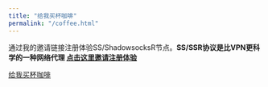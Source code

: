 ```yaml
---
title: "给我买杯咖啡"
permalink: "/coffee.html"
---
```


通过我的邀请链接注册体验SS/ShadowsocksR节点。**SS/SSR协议是比VPN更科学的一种网络代理 [点击这里邀请注册体验](https://s-s-r.github.io)**


<a class="btn btn-danger" href="https://s-s-r.github.io">给我买杯咖啡</a>
